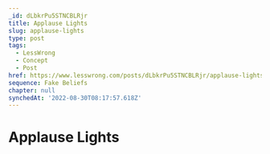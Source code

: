 ```yaml
---
_id: dLbkrPu5STNCBLRjr
title: Applause Lights
slug: applause-lights
type: post
tags:
  - LessWrong
  - Concept
  - Post
href: https://www.lesswrong.com/posts/dLbkrPu5STNCBLRjr/applause-lights
sequence: Fake Beliefs
chapter: null
synchedAt: '2022-08-30T08:17:57.618Z'
---
```

# Applause Lights

